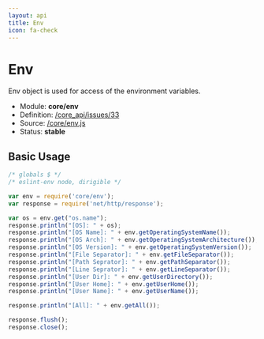 ```yaml
---
layout: api
title: Env
icon: fa-check
---
```


Env
===

Env object is used for access of the environment variables.

- Module: **core/env**
- Definition: [/core_api/issues/33](https://github.com/dirigiblelabs/core_api/issues/33)
- Source: [/core/env.js](https://github.com/dirigiblelabs/core_api/blob/master/core_api/ScriptingServices/core/env.js)
- Status: **stable**

Basic Usage
---

```javascript
/* globals $ */
/* eslint-env node, dirigible */

var env = require('core/env');
var response = require('net/http/response');

var os = env.get("os.name");
response.println("[OS]: " + os);
response.println("[OS Name]: " + env.getOperatingSystemName());
response.println("[OS Arch]: " + env.getOperatingSystemArchitecture());
response.println("[OS Version]: " + env.getOperatingSystemVersion());
response.println("[File Separator]: " + env.getFileSeparator());
response.println("[Path Seprator]: " + env.getPathSeparator());
response.println("[Line Seprator]: " + env.getLineSeparator());
response.println("[User Dir]: " + env.getUserDirectory());
response.println("[User Home]: " + env.getUserHome());
response.println("[User Name]: " + env.getUserName());

response.println("[All]: " + env.getAll());

response.flush();
response.close();
```
